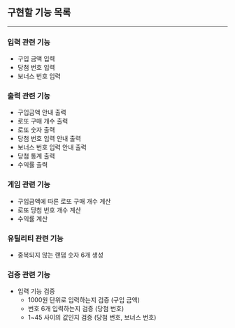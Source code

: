 ## **구현할 기능 목록**

---

### 입력 관련 기능

- 구입 금액 입력
- 당첨 번호 입력
- 보너스 번호 입력

### 출력 관련 기능

- 구입금액 안내 출력
- 로또 구매 개수 출력
- 로또 숫자 출력
- 당첨 번호 입력 안내 출력
- 보너스 번호 입력 안내 출력
- 당첨 통계 출력
- 수익률 출력

### 게임 관련 기능

- 구입금액에 따른 로또 구매 개수 계산
- 로또 당첨 번호 개수 계산
- 수익률 계산

### 유틸리티 관련 기능

- 중복되지 않는 랜덤 숫자 6개 생성

### 검증 관련 기능

- 입력 기능 검증
    - 1000원 단위로 입력하는지 검증 (구입 금액)
    - 번호 6개 입력하는지 검증 (당첨 번호)
    - 1~45 사이의 값인지 검증 (당첨 번호, 보너스 번호)